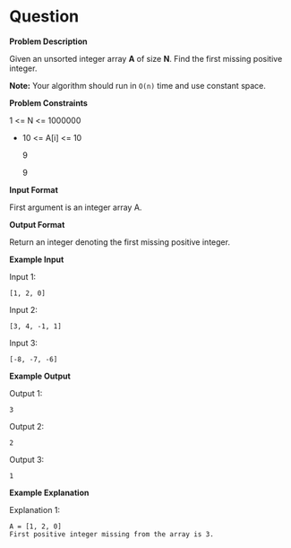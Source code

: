 # Question


**Problem Description**

Given an unsorted integer array **A** of size **N**. Find the first missing positive integer.

**Note:** Your algorithm should run in `O(n)` time and use constant space.

**Problem Constraints**

1 <= N <= 1000000

- 10 <= A[i] <= 10

    9

    9

**Input Format**

First argument is an integer array A.

**Output Format**

Return an integer denoting the first missing positive integer.

**Example Input**

Input 1:

```
[1, 2, 0]
```

Input 2:

```
[3, 4, -1, 1]
```

Input 3:

```
[-8, -7, -6]
```

**Example Output**

Output 1:

```
3
```

Output 2:

```
2
```

Output 3:

```
1
```

**Example Explanation**

Explanation 1:

```
A = [1, 2, 0]
First positive integer missing from the array is 3.
```
